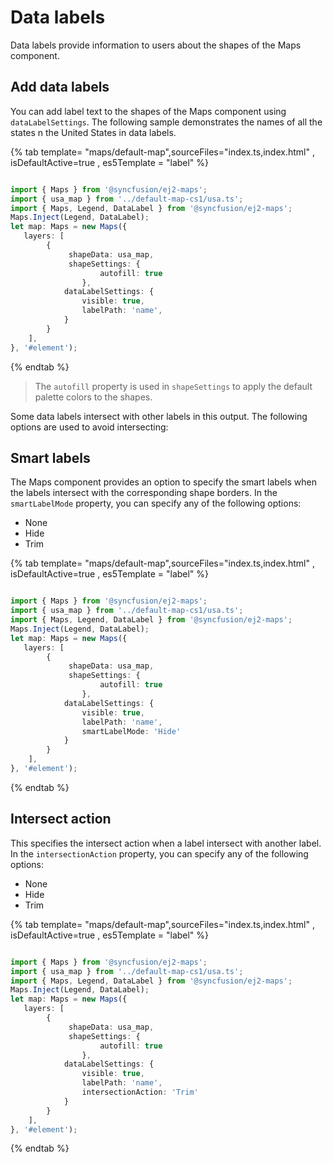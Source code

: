 # Data labels

Data labels provide information to users about the shapes of the Maps component.

## Add data labels

You can add label text to the shapes of the Maps component using `dataLabelSettings`. The following sample demonstrates the names of all the states n the United States in data labels.

{% tab template= "maps/default-map",sourceFiles="index.ts,index.html" , isDefaultActive=true , es5Template = "label" %}

```typescript

import { Maps } from '@syncfusion/ej2-maps';
import { usa_map } from '../default-map-cs1/usa.ts';
import { Maps, Legend, DataLabel } from '@syncfusion/ej2-maps';
Maps.Inject(Legend, DataLabel);
let map: Maps = new Maps({
   layers: [
        {
             shapeData: usa_map,
             shapeSettings: {
                    autofill: true
                },
            dataLabelSettings: {
                visible: true,
                labelPath: 'name',
            }
        }
    ],
}, '#element');

```

{% endtab %}

> The `autofill` property is used in `shapeSettings` to apply the default palette colors to the shapes.

Some data labels intersect with other labels in this output. The following options are used to avoid intersecting:

## Smart labels

The Maps component provides an option to specify the smart labels when the labels intersect with the corresponding shape borders. In the `smartLabelMode` property, you can specify any of the following options:

* None
* Hide
* Trim

{% tab template= "maps/default-map",sourceFiles="index.ts,index.html" , isDefaultActive=true , es5Template = "label" %}

```typescript

import { Maps } from '@syncfusion/ej2-maps';
import { usa_map } from '../default-map-cs1/usa.ts';
import { Maps, Legend, DataLabel } from '@syncfusion/ej2-maps';
Maps.Inject(Legend, DataLabel);
let map: Maps = new Maps({
   layers: [
        {
             shapeData: usa_map,
             shapeSettings: {
                    autofill: true
                },
            dataLabelSettings: {
                visible: true,
                labelPath: 'name',
                smartLabelMode: 'Hide'
            }
        }
    ],
}, '#element');

```

{% endtab %}

## Intersect action

This specifies the intersect action when a label intersect with another label. In the `intersectionAction` property, you can specify any of the following options:

* None
* Hide
* Trim

{% tab template= "maps/default-map",sourceFiles="index.ts,index.html" , isDefaultActive=true , es5Template = "label" %}

```typescript

import { Maps } from '@syncfusion/ej2-maps';
import { usa_map } from '../default-map-cs1/usa.ts';
import { Maps, Legend, DataLabel } from '@syncfusion/ej2-maps';
Maps.Inject(Legend, DataLabel);
let map: Maps = new Maps({
   layers: [
        {
             shapeData: usa_map,
             shapeSettings: {
                    autofill: true
                },
            dataLabelSettings: {
                visible: true,
                labelPath: 'name',
                intersectionAction: 'Trim'
            }
        }
    ],
}, '#element');

```

{% endtab %}